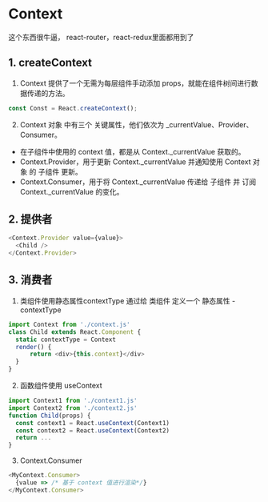 # Context
这个东西很牛逼， react-router，react-redux里面都用到了

## 1. createContext

1. Context 提供了一个无需为每层组件手动添加 props，就能在组件树间进行数据传递的方法。
```javascript
const Const = React.createContext();
```

2. Context 对象 中有三个 关键属性，他们依次为 _currentValue、Provider、Consumer。
* 在子组件中使用的 context 值，都是从 Context._currentValue 获取的。
* Context.Provider，用于更新 Context._currentValue 并通知使用 Context 对象 的 子组件 更新。
* Context.Consumer，用于将 Context._currentValue 传递给 子组件 并 订阅 Context._currentValue 的变化。

## 2. 提供者
```javascript
<Context.Provider value={value}>
  <Child />
</Context.Provider>
```

## 3. 消费者

1. 类组件使用静态属性contextType
通过给 类组件 定义一个 静态属性 - contextType
```javascript
import Context from './context.js'
class Child extends React.Component {
  static contextType = Context
  render() {
      return <div>{this.context}</div>
  }
}
```

2. 函数组件使用 useContext
```javascript
import Context1 from './context1.js'
import Context2 from './context2.js'
function Child(props) {
  const context1 = React.useContext(Context1)
  const context2 = React.useContext(Context2)
  return ...
}
```

3. Context.Consumer 
```javascript
<MyContext.Consumer>
  {value => /* 基于 context 值进行渲染*/}
</MyContext.Consumer>
```

